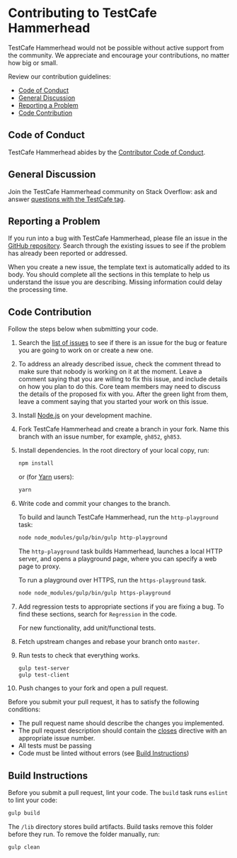 # Contributing to TestCafe Hammerhead

TestCafe Hammerhead would not be possible without active support from the community. We appreciate and encourage your contributions, no matter how big or small.

Review our contribution guidelines:

* [Code of Conduct](#code-of-conduct)
* [General Discussion](#general-discussion)
* [Reporting a Problem](#reporting-a-problem)
* [Code Contribution](#code-contribution)

## Code of Conduct

TestCafe Hammerhead abides by the [Contributor Code of Conduct](CODE_OF_CONDUCT.md).

## General Discussion

Join the TestCafe Hammerhead community on Stack Overflow: ask and answer [questions with the TestCafe tag](https://stackoverflow.com/questions/tagged/testcafe).

## Reporting a Problem

If you run into a bug with TestCafe Hammerhead, please file an issue in the [GitHub repository](https://github.com/DevExpress/testcafe-hammerhead/issues).
Search through the existing issues to see if the problem has already been reported or addressed.

When you create a new issue, the template text is automatically added to its body. You should complete all the sections in this template to help us understand the issue you are describing. Missing information could delay the processing time.

## Code Contribution

Follow the steps below when submitting your code.

1. Search the [list of issues](https://github.com/DevExpress/testcafe-hammerhead/issues) to see if there is an issue for the bug or feature you are going to work on or create a new one.

2. To address an already described issue, check the comment thread to make sure that nobody is working on it at the moment. Leave a comment saying that you are willing to fix this issue, and include details on how you plan to do this. Core team members may need to discuss the details of the proposed fix with you. After the green light from them,
leave a comment saying that you started your work on this issue.

3. Install [Node.js](https://nodejs.org/en/) on your development machine.

4. Fork TestCafe Hammerhead and create a branch in your fork. Name this branch with an issue number, for example, `gh852`, `gh853`.
  
5. Install dependencies. In the root directory of your local copy, run:

    ```sh
    npm install
    ```

    or (for [Yarn](https://yarnpkg.com/) users):

    ```sh
    yarn
    ```

6. Write code and commit your changes to the branch.

    To build and launch TestCafe Hammerhead, run the `http-playground` task:

    ```sh
    node node_modules/gulp/bin/gulp http-playground
    ```

    The `http-playground` task builds Hammerhead, launches a local HTTP server, and opens a playground page, where you can specify a web page to proxy.

    To run a playground over HTTPS, run the `https-playground` task.

    ```sh
    node node_modules/gulp/bin/gulp https-playground
    ```

7. Add regression tests to appropriate sections if you are fixing a bug. To find these sections, search for `Regression` in the code.

    For new functionality, add unit/functional tests.

8. Fetch upstream changes and rebase your branch onto `master`.

9. Run tests to check that everything works.

    ```sh
    gulp test-server
    gulp test-client
    ```

10. Push changes to your fork and open a pull request.

Before you submit your pull request, it has to satisfy the following conditions:

* The pull request name should describe the changes you implemented.
* The pull request description should contain the [closes](https://github.com/blog/1506-closing-issues-via-pull-requests) directive with an appropriate issue number.
* All tests must be passing
* Code must be linted without errors (see [Build Instructions](#build-instructions))

## Build Instructions

Before you submit a pull request, lint your code. The `build` task runs `eslint` to lint your code:

```sh
gulp build
```

The `/lib` directory stores build artifacts. Build tasks remove this folder before they run. To remove the folder manually, run:

```sh
gulp clean
```
